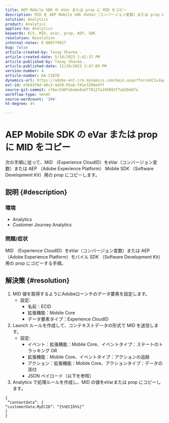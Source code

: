 ```yaml
---
title: AEP Mobile SDK の eVar または prop に MID をコピー
description: MID を AEP Mobile SDK のeVar（コンバージョン変数）または prop にコピーする方法を説明します。
solution: Analytics
product: Analytics
applies-to: Analytics
keywords: KCS, MID, evar, prop, AEP, SDK
resolution: Resolution
internal-notes: E-000779927
bug: false
article-created-by: Tanay Sharma .
article-created-date: 5/18/2023 1:42:37 PM
article-published-by: Tanay Sharma .
article-published-date: 11/28/2023 2:47:09 PM
version-number: 4
article-number: KA-21070
dynamics-url: https://adobe-ent.crm.dynamics.com/main.aspx?forceUCI=1&pagetype=entityrecord&etn=knowledgearticle&id=71e4a2d3-81f5-ed11-8848-6045bd006268
exl-id: e5b93f6d-48c2-4a59-95ab-f41e3206e4ff
source-git-commit: c76ec5d0febabe9ad770127a195092f7ad2b667a
workflow-type: tm+mt
source-wordcount: '194'
ht-degree: 4%

---
```


# AEP Mobile SDK の eVar または prop に MID をコピー


次の手順に従って、MID （Experience CloudID）をeVar（コンバージョン変数）または AEP （Adobe Experience Platform） Mobile SDK （Software Development Kit）用の prop にコピーします。

## 説明 {#description}


### 環境

- Analytics
- Customer Journey Analytics


### 問題/症状

MID （Experience CloudID）をeVar（コンバージョン変数）または AEP （Adobe Experience Platform）モバイル SDK （Software Development Kit）用の prop にコピーする手順。


## 解決策 {#resolution}


1. MID 値を取得するようにAdobeローンチのデータ要素を設定します。
   - 設定:
      - 名前：ECID
      - 拡張機能：Mobile Core
      - データ要素タイプ：Experience CloudID
2. Launch ルールを作成して、コンテキストデータの形式で MID を送信します。
   - 設定:
      - イベント：拡張機能：Mobile Core、イベントタイプ：ステートのトラッキング OR
      - 拡張機能：Mobile Core、イベントタイプ：アクションの追跡
      - アクション：拡張機能：Mobile Core、アクションタイプ：データの添付
      - JSON ペイロード（以下を参照）
3. Analytics で処理ルールを作成し、MID の値をeVarまたは prop にコピーします。



```
{
 “contextdata”: {
“customerData.MyECID”: “{%%ECID%%}”
}
}
```
